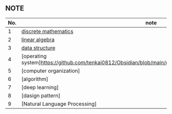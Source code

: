 ## NOTE
| No. | note                                                                                                                      |
| --- | ------------------------------------------------------------------------------------------------------------------------- |
| 1   | [discrete mathematics](https://github.com/tenkai0812/Obsidian/blob/main/discrete%20mathematics/discrete%20mathematics.md) |
| 2   | [linear algebra](https://github.com/tenkai0812/Obsidian/blob/main/linear%20algrebra/linear%20algebra.md)                                                                                                         |
| 3   | [data structure](https://github.com/tenkai0812/Obsidian/blob/main/data%20structure/data%20structure.md)                                                                                                          |
| 4   | [operating system]https://github.com/tenkai0812/Obsidian/blob/main/operating%20system/operating%20system.md                                                                                                        |
| 5   | [computer organization]                                                                                                   |
| 6   | [algorithm]                                                                                                               |
| 7   | [deep learning]                                                                                                           |
| 8   | [dasign pattern]                                                                                                          |
| 9   | [Natural Language Processing]                                                                                                                          |


